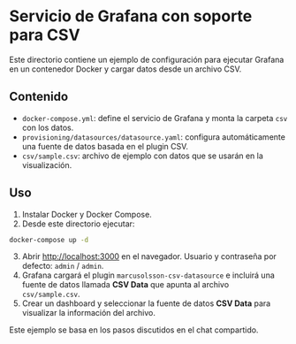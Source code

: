 # Servicio de Grafana con soporte para CSV

Este directorio contiene un ejemplo de configuración para ejecutar Grafana en un contenedor Docker y cargar datos desde un archivo CSV.

## Contenido

- `docker-compose.yml`: define el servicio de Grafana y monta la carpeta `csv` con los datos.
- `provisioning/datasources/datasource.yaml`: configura automáticamente una fuente de datos basada en el plugin CSV.
- `csv/sample.csv`: archivo de ejemplo con datos que se usarán en la visualización.

## Uso

1. Instalar Docker y Docker Compose.
2. Desde este directorio ejecutar:

```bash
docker-compose up -d
```

3. Abrir [http://localhost:3000](http://localhost:3000) en el navegador. Usuario y contraseña por defecto: `admin` / `admin`.
4. Grafana cargará el plugin `marcusolsson-csv-datasource` e incluirá una fuente de datos llamada **CSV Data** que apunta al archivo `csv/sample.csv`.
5. Crear un dashboard y seleccionar la fuente de datos **CSV Data** para visualizar la información del archivo.

Este ejemplo se basa en los pasos discutidos en el chat compartido.
